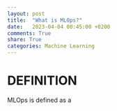 ```yaml
---
layout: post
title:  "What is MLOps?"
date:   2023-04-04 00:45:00 +0200
comments: True
share: True
categories: Machine Learning
---
```


# DEFINITION

MLOps is defined as a 